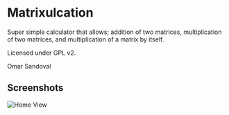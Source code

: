 # Matrixulcation


Super simple calculator that allows; addition of two matrices, multiplication of two matrices,
and multiplication of a matrix by itself. 

Licensed under GPL v2.

Omar Sandoval

## Screenshots
![Home View](https://raw.github.com/ohmar/Matrixulcation/master/screenshot.png)

